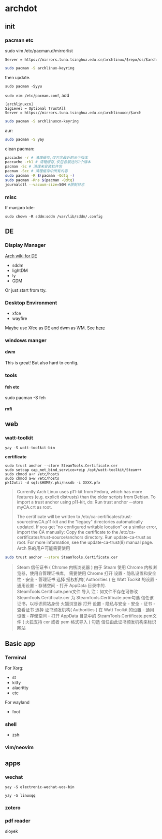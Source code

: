 # archdot

## init

### pacman etc

 sudo vim /etc/pacman.d/mirrorlist

```
Server = https://mirrors.tuna.tsinghua.edu.cn/archlinux/$repo/os/$arch
```


```sh
sudo pacman -S archlinux-keyring
```

then update.
```shell
sudo pacman -Syyu
```

`sudo vim /etc/pacman.conf`, add

```
[archlinuxcn]
SigLevel = Optional TrustAll
Server = https://mirrors.tuna.tsinghua.edu.cn/archlinuxcn/$arch
```

```sh
sudo pacman -S archlinuxcn-keyring
```

aur:

```sh
sudo pacman -S yay
```

clean pacman:
```sh
paccache -r # 清理缓存,仅包含最近的三个版本
paccache -rk1 # 清理缓存,仅包含最近的1个版本
pacman -Sc # 清理未安装软件包
pacman -Scc # 清理缓存中所有内容
sudo pacman -R $(pacman -Qdtq -)
sudo pacman -Rns $(pacman -Qdtq)
journalctl --vacuum-size=50M #限制日志
```

### misc

If manjaro kde:

```
sudo chown -R sddm:sddm /var/lib/sddm/.config
```

## DE

### Display Manager
[Arch wiki for DE](https://wiki.archlinux.org/title/Display_manager)

- sddm
- lightDM
- ly
- GDM

Or just start from tty.

### Desktop Environment

- xfce
- wayfire

Maybe use Xfce as DE and dwm as WM. See [here](https://wiki.archlinux.org/title/Xfce#Use_a_different_window_manager)
  
### windows manger


#### dwm
This is great! But also hard to config.

### tools


#### feh etc

sudo pacman -S feh

#### rofi

## web

### watt-toolkit

```shell
yay -S watt-toolkit-bin
```

**certificate**

```shell
sudo trust anchor --store SteamTools.Certificate.cer
sudo setcap cap_net_bind_service=+eip /opt/watt-toolkit/Steam++
sudo chmod a+r /etc/hosts
sudo chmod a+w /etc/hosts
pk12util -d sql:$HOME/.pki/nssdb -i XXXX.pfx
```

> Currently Arch Linux uses p11-kit from Fedora, which has more features (e.g. explicit distrusts) than the older scripts from Debian. To import a trust anchor using p11-kit, do:
> Run trust anchor --store myCA.crt 
> as root.
>
> The certificate will be written to /etc/ca-certificates/trust-source/myCA.p11-kit and the "legacy" directories automatically updated.
> If you get "no configured writable location" or a similar error, import the CA manually:
> Copy the certificate to the /etc/ca-certificates/trust-source/anchors directory.
> Run update-ca-trust as root.
> For more information, see the update-ca-trust(8) manual page.
> Arch 系的用户可能需要使用
 
 ```sh
 sudo trust anchor --store SteamTools.Certificate.cer 
 ```
 
> Steam 信任证书 ( Chrome 内核浏览器 )
> 由于 Steam 使用 Chrome 内核浏览器，使用自管理证书库。
> 需要使用 Chrome 打开 设置 - 隐私设置和安全性 - 安全 - 管理证书
> 选择 授权机构( Authorities )
> 在 Watt Toolkit 的设置 - 通用设置 - 存储空间 - 打开 AppData 目录中的. 
> SteamTools.Certificate.pem文件 导入
> 注：如文件不存在可修改 SteamTools.Certificate.cer 为 SteamTools.Certificate.pem勾选 信任该证书，以标识网站身份
> 火狐浏览器 
> 打开 设置 - 隐私与安全 - 安全 - 证书 - 查看证书
> 选择 证书颁发机构( Authorities )
> 在 Watt Toolkit 的设置 - 通用设置 - 存储空间 - 打开 AppData 目录中的
> SteamTools.Certificate.pem文件 ( 火狐支持 cer 或者 pem 格式导入 )
> 勾选 信任由此证书颁发机构来标识网站

## Basic app

### Terminal
For Xorg:
- st
- kitty
- alacritty
- etc

For wayland
- foot

### shell

- zsh

### vim/neovim

## apps

### wechat

`yay -S electronic-wechat-uos-bin ` 

`yay -S linuxqq`

### zotero

### pdf reader
 sioyek


